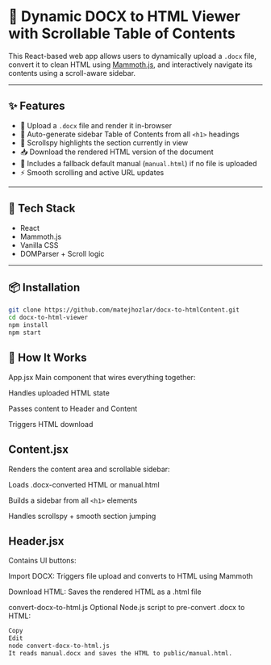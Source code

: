 # 📄 Dynamic DOCX to HTML Viewer with Scrollable Table of Contents

This React-based web app allows users to dynamically upload a `.docx` file, convert it to clean HTML using [Mammoth.js](https://github.com/mwilliamson/mammoth.js), and interactively navigate its contents using a scroll-aware sidebar.

---

## ✨ Features

- 📂 Upload a `.docx` file and render it in-browser
- 📜 Auto-generate sidebar Table of Contents from all `<h1>` headings
- 🧭 Scrollspy highlights the section currently in view
- 📥 Download the rendered HTML version of the document
- 🧪 Includes a fallback default manual (`manual.html`) if no file is uploaded
- ⚡ Smooth scrolling and active URL updates

---

## 🔧 Tech Stack

- React
- Mammoth.js
- Vanilla CSS
- DOMParser + Scroll logic

---

## 📦 Installation

```bash
git clone https://github.com/matejhozlar/docx-to-htmlContent.git
cd docx-to-html-viewer
npm install
npm start
```

## 🧠 How It Works
App.jsx
Main component that wires everything together:

Handles uploaded HTML state

Passes content to Header and Content

Triggers HTML download

## Content.jsx
Renders the content area and scrollable sidebar:

Loads .docx-converted HTML or manual.html

Builds a sidebar from all ```<h1>``` elements

Handles scrollspy + smooth section jumping

## Header.jsx
Contains UI buttons:

Import DOCX: Triggers file upload and converts to HTML using Mammoth

Download HTML: Saves the rendered HTML as a .html file

convert-docx-to-html.js
Optional Node.js script to pre-convert .docx to HTML:

```bash
Copy
Edit
node convert-docx-to-html.js
It reads manual.docx and saves the HTML to public/manual.html.
```

